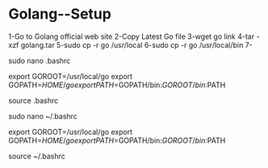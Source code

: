 # Golang--Setup


1-Go to Golang official web site 
2-Copy Latest Go file
3-wget go link
4-tar -xzf golang.tar
5-sudo cp -r go /usr/local
6-sudo cp -r go /usr/local/bin
7-

sudo nano .bashrc

export GOROOT=/usr/local/go
export GOPATH=$HOME/go
export PATH=$GOPATH/bin:$GOROOT/bin:$PATH

  source .bashrc


  
  sudo nano ~/.bashrc

export GOROOT=/usr/local/go
export GOPATH=$HOME/go
export PATH=$GOPATH/bin:$GOROOT/bin:$PATH

  source ~/.bashrc



